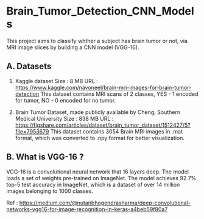 # Brain_Tumor_Detection_CNN_Models

This project aims to classify whther a subject has brain tumor or not, via MRI image slices by building a CNN model (VGG-16).

## A. Datasets
1. Kaggle dataset
Size : 8 MB
URL : https://www.kaggle.com/navoneel/brain-mri-images-for-brain-tumor-detection
This dataset contains MRI scans of 2 classes, YES - 1 encoded for tumor, NO - 0 encoded for no tumor.


2. Brain Tumor Dataset, made publicly available by Cheng, Southern Medical University
Size : 838 MB
URL : https://figshare.com/articles/dataset/brain_tumor_dataset/1512427/5?file=7953679
This dataset contains 3054 Brain MRI images in .mat format, which was converted to .npy format for better visualization.


## B. What is VGG-16 ? 

VGG-16 is a convolutional neural network that 16 layers deep. The model loads a set of weights pre-trained on ImageNet. The model achieves 92.7% top-5 test accuracy in ImageNet, which is a dataset of over 14 million images belonging to 1000 classes.


Ref : https://medium.com/@nutanbhogendrasharma/deep-convolutional-networks-vgg16-for-image-recognition-in-keras-a4beb59f80a7

